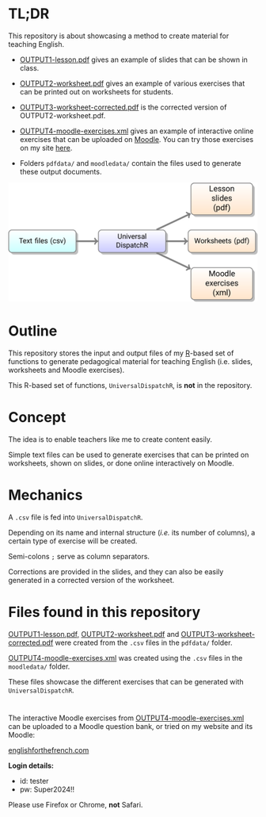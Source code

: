 # TL;DR

This repository is about showcasing a method to create material for teaching English.

* [OUTPUT1-lesson.pdf](OUTPUT1-lesson.pdf)  gives an example of slides that can be shown in class.

* [OUTPUT2-worksheet.pdf](OUTPUT2-worksheet.pdf) gives an example of various exercises that can be printed out on worksheets for students.

* [OUTPUT3-worksheet-corrected.pdf](OUTPUT3-worksheet-corrected.pdf) is the corrected version of OUTPUT2-worksheet.pdf.

* [OUTPUT4-moodle-exercises.xml](OUTPUT4-moodle-exercises.xml) gives an example of interactive online exercises that can be uploaded on [Moodle](https://moodle.com/). You can try those exercises on my site [here](https://englishforthefrench.com/moodle).

* Folders `pdfdata/` and `moodledata/` contain the files used to generate these output documents.

![](flowchart.png)

# Outline

This repository stores the input and output files of my [R](https://www.r-project.org/)-based set of functions to generate pedagogical material for teaching English (i.e. slides, worksheets and Moodle exercises).

This R-based set of functions, `UniversalDispatchR`, is **not** in the repository.

# Concept

The idea is to enable teachers like me to create content easily.

Simple text files can be used to generate exercises that can be printed on worksheets, shown on slides, or done online interactively on Moodle.

# Mechanics

A `.csv` file is fed into `UniversalDispatchR`.

Depending on its name and internal structure (*i.e.* its number of columns), a certain type of exercise will be created.

Semi-colons `;` serve as column separators.

Corrections are provided in the slides, and they can also be easily generated in a corrected version of the worksheet.

# Files found in this repository

[OUTPUT1-lesson.pdf,](OUTPUT1-lesson.pdf) [OUTPUT2-worksheet.pdf](OUTPUT2-worksheet.pdf) and [OUTPUT3-worksheet-corrected.pdf](OUTPUT3-worksheet-corrected.pdf) were created from the `.csv` files in the `pdfdata/` folder.

[OUTPUT4-moodle-exercises.xml](OUTPUT4-moodle-exercises.xml) was created using the `.csv` files in the `moodledata/` folder.

These files showcase the different exercises that can be generated with `UniversalDispatchR`. 

# 
The interactive Moodle exercises from [OUTPUT4-moodle-exercises.xml](OUTPUT4-moodle-exercises.xml) can be uploaded to a Moodle question bank, or tried on my website and its Moodle:

[englishforthefrench.com](https://englishforthefrench.com/moodle/)

**Login details:**

* id: tester
* pw: Super2024!!

Please use Firefox or Chrome, **not** Safari.
